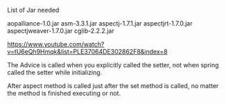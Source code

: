 List of Jar needed

aopalliance-1.0.jar
asm-3.3.1.jar
aspectj-1.7.1.jar
aspectjrt-1.7.0.jar
aspectjweaver-1.7.0.jar
cglib-2.2.2.jar



https://www.youtube.com/watch?v=tU6eQh9Hmqk&list=PLE37064DE302862F8&index=8


The Advice is called when you explicitly called the setter, 
not when spring called the setter while initializing.

After aspect method is called just after the set method is called, no matter the method is finished executing or not.